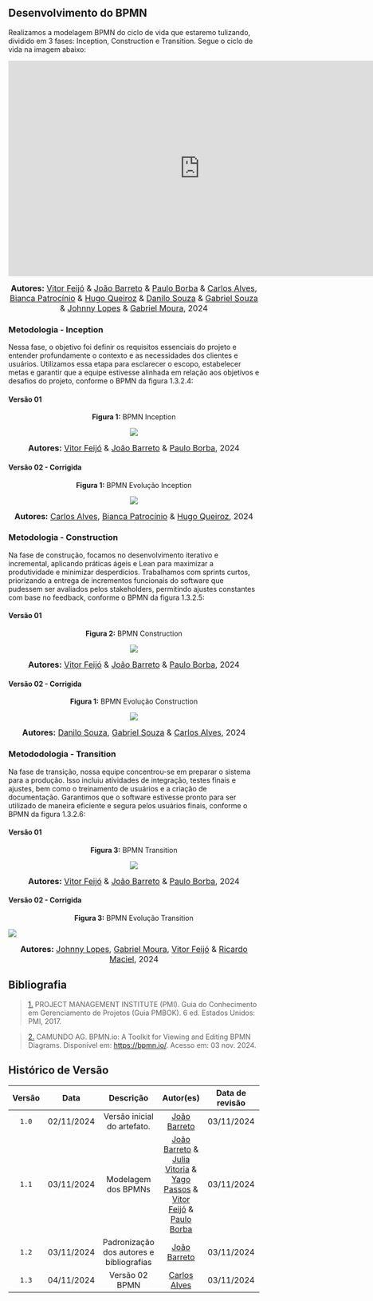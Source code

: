 ## Desenvolvimento do BPMN
Realizamos a modelagem BPMN do ciclo de vida que estaremo tulizando, dividido em 3 fases: Inception, Construction e Transition. Segue o ciclo de vida na imagem abaixo:

<iframe width="768" height="432" src="https://miro.com/app/live-embed/uXjVLJizdqU=/?moveToViewport=-4705,-443,4141,1532&embedId=603002088788" frameborder="0" scrolling="no" allow="fullscreen; clipboard-read; clipboard-write" allowfullscreen></iframe>

<font size="3"><p style="text-align: center"><b>Autores:</b> [Vitor Feijó](https://github.com/vitorfleonardo) & [João Barreto](https://github.com/JoaoBarreto03) & [Paulo Borba](https://github.com/paulohborba) & [Carlos Alves](https://github.com/CADU110), [Bianca Patrocínio](https://github.com/BiancaPatrocinio7) & [Hugo Queiroz](https://github.com/melohugo) & [Danilo Souza](https://github.com/Danilo-Carvalho-Antunes) & [Gabriel Souza](https://github.com/GabrielMS00) & [Johnny Lopes](https://github.com/JohnnyLopess) & [Gabriel Moura](https://github.com/thegm445), 2024</p></font>

### Metodologia - Inception

Nessa fase, o objetivo foi definir os requisitos essenciais do projeto e entender profundamente o contexto e as necessidades dos clientes e usuários. Utilizamos essa etapa para esclarecer o escopo, estabelecer metas e garantir que a equipe estivesse alinhada em relação aos objetivos e desafios do projeto, conforme o BPMN da figura 1.3.2.4:

#### Versão 01

<center>

<p align="center" > <strong> Figura 1:</Strong> BPMN Inception</font> <gitbr></p>


<img src="./Base/Assets/Modelagem_BPMN/BPMN_Inception.jpeg">

<font size="3"><p style="text-align: center"><b>Autores:</b> [Vitor Feijó](https://github.com/vitorfleonardo) & [João Barreto](https://github.com/JoaoBarreto03) & [Paulo Borba](https://github.com/paulohborba), 2024</p></font>


</center>

#### Versão 02 - Corrigida

<center>

<p align="center" > <strong> Figura 1:</Strong> BPMN Evolução Inception</font> <gitbr></p>


<img src="./Base/Assets/Modelagem_BPMN/Evolucao_Inception.png">

<font size="3"><p style="text-align: center"><b>Autores:</b> [Carlos Alves](https://github.com/CADU110), [Bianca Patrocínio](https://github.com/BiancaPatrocinio7) & [Hugo Queiroz](https://github.com/melohugo), 2024</p></font>


</center>

### Metodologia - Construction

Na fase de construção, focamos no desenvolvimento iterativo e incremental, aplicando práticas ágeis e Lean para maximizar a produtividade e minimizar desperdícios. Trabalhamos com sprints curtos, priorizando a entrega de incrementos funcionais do software que pudessem ser avaliados pelos stakeholders, permitindo ajustes constantes com base no feedback, conforme o BPMN da figura 1.3.2.5:

#### Versão 01

<center>

<p align="center" > <strong> Figura 2:</Strong> BPMN Construction</font> <gitbr></p>

<img src="./Base/Assets/Modelagem_BPMN/BPMN_Construction.jpeg">

<font size="3"><p style="text-align: center"><b>Autores:</b> [Vitor Feijó](https://github.com/vitorfleonardo) & [João Barreto](https://github.com/JoaoBarreto03) & [Paulo Borba](https://github.com/paulohborba), 2024</p></font>


</center>

#### Versão 02 - Corrigida

<center>

<p align="center" > <strong> Figura 1:</Strong> BPMN Evolução Construction</font> <gitbr></p>


<img src="./Base/Assets/Modelagem_BPMN/Evolucao_Construction.png">

<font size="3"><p style="text-align: center"><b>Autores:</b> [Danilo Souza](https://github.com/Danilo-Carvalho-Antunes), [Gabriel Souza](https://github.com/GabrielMS00) &  [Carlos Alves](https://github.com/CADU110), 2024</p></font>


</center>


### Metododologia - Transition

Na fase de transição, nossa equipe concentrou-se em preparar o sistema para a produção. Isso incluiu atividades de integração, testes finais e ajustes, bem como o treinamento de usuários e a criação de documentação. Garantimos que o software estivesse pronto para ser utilizado de maneira eficiente e segura pelos usuários finais, conforme o BPMN da figura 1.3.2.6:

#### Versão 01

<center>

<p align="center" > <strong> Figura 3:</Strong> BPMN Transition</font> <gitbr></p>

<img src="./Base/Assets/Modelagem_BPMN/BPMN_Transition.jpeg">

<font size="3"><p style="text-align: center"><b>Autores:</b> [Vitor Feijó](https://github.com/vitorfleonardo) & [João Barreto](https://github.com/JoaoBarreto03) & [Paulo Borba](https://github.com/paulohborba), 2024</p></font>

</center>

#### Versão 02 - Corrigida

<p align="center" > <strong> Figura 3:</Strong> BPMN Evolução Transition</font> <gitbr></p>

<img src="./Base/Assets/Modelagem_BPMN/Evolucao_Transition.png">

<font size="3"><p style="text-align: center"><b>Autores:</b> [Johnny Lopes](https://github.com/JohnnyLopess), [Gabriel Moura](https://github.com/thegm445), [Vitor Feijó](https://github.com/vitorfleonardo) & [Ricardo Maciel](https://github.com/avmricardo), 2024</p></font>

</center>



## Bibliografia
><a id="QT1" href="#anchor_1">1.</a> PROJECT MANAGEMENT INSTITUTE (PMI). Guia do Conhecimento em Gerenciamento de Projetos (Guia PMBOK). 6 ed. Estados Unidos: PMI, 2017.

><a id="QT2" href="#anchor_2">2.</a> CAMUNDO AG. BPMN.io: A Toolkit for Viewing and Editing BPMN Diagrams. Disponível em: https://bpmn.io/. Acesso em: 03 nov. 2024.

## Histórico de Versão
| Versão | Data | Descrição | Autor(es) | Data de revisão | Revisor(es) |
| :-: | :-: | :-: | :-: | :-: | :-: |
| `1.0` | 02/11/2024  | Versão inicial do artefato. | [João Barreto](https://github.com/JoaoBarreto03) |03/11/2024  | [Vitor Feijó](https://github.com/vitorfleonardo) |
| `1.1` | 03/11/2024  | Modelagem dos BPMNs | [João Barreto](https://github.com/JoaoBarreto03) & [Julia Vitoria](https://github.com/juhvitoria4) & [Yago Passos](https://github.com/yagompassos) & [Vitor Feijó](https://github.com/vitorfleonardo) & [Paulo Borba](https://github.com/paulohborba) |03/11/2024  | [Hugo Melo](https://github.com/melohugo) |
| `1.2` | 03/11/2024  | Padronização dos autores e bibliografias | [João Barreto](https://github.com/JoaoBarreto03) | 03/11/2024  | [Paulo Borba](https://github.com/paulohborba) |
| `1.3` | 04/11/2024  | Versão 02 BPMN | [Carlos Alves](https://github.com/CADU110) | 03/11/2024 | [Bianca Patrocínio](https://github.com/BiancaPatrocinio7) |
